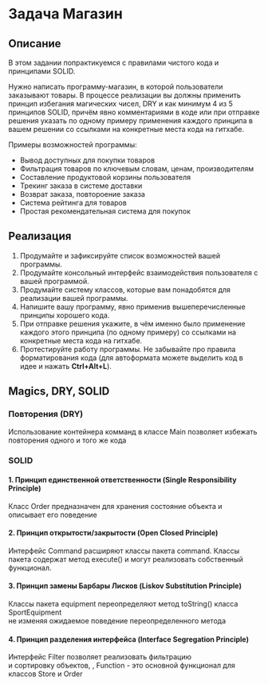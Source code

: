 # Задача Магазин

## Описание
В этом задании попрактикуемся с правилами чистого кода и принципами SOLID.

Нужно написать программу-магазин, в которой пользователи заказывают товары. В процессе реализации вы должны применить принцип избегания магических чисел, DRY и как минимум 4 из 5 принципов SOLID, причём явно комментариями в коде или при отправке решения указать по одному примеру применения каждого принципа в вашем решении со ссылками на конкретные места кода на гитхабе.

Примеры возможностей программы:
* Вывод доступных для покупки товаров
* Фильтрация товаров по ключевым словам, ценам, производителям
* Составление продуктовой корзины пользователя
* Трекинг заказа в системе доставки
* Возврат заказа, повтороение заказа
* Система рейтинга для товаров
* Простая рекомендательная система для покупок

## Реализация
1. Продумайте и зафиксируйте список возможностей вашей программы.
2. Продумайте консольный интерфейс взаимодействия пользователя с вашей программой.
3. Продумайте систему классов, которые вам понадобятся для реализации вашей программы.
4. Напишите вашу программу, явно применив вышеперечисленные принципы хорошего кода.
5. При отправке решения укажите, в чём именно было применение каждого этого принципа (по одному примеру) со ссылками на конкретные места кода на гитхабе.
6. Протестируйте работу программы. Не забывайте про правила форматирования кода (для автоформата можете выделить код в идее и нажать **Ctrl+Alt+L**).



## Magics, DRY, SOLID

### Повторения (DRY)

Использование контейнера комманд в классе Main позволяет избежать повторения одного и того же кода

### SOLID

#### 1. Принцип единственной ответственности (Single Responsibility Principle)

Класс Order предназначен для хранения состояние объекта и описывает его поведение

#### 2. Принцип открытости/закрытости (Open Closed Principle)

Интерфейс Command расширяют классы пакета command. Классы пакета содержат метод execute() и могут реализовать собственный функционал.

#### 3. Принцип замены Барбары Лисков (Liskov Substitution Principle)

Классы пакета equipment переопределяют метод toString() класса SportEquipment    
не изменяя ожидаемое поведение переопределенного метода

#### 4. Принцип разделения интерфейса (Interface Segregation Principle)

Интерфейс Filter<T> позволяет реализовать фильтрацию    
и сортировку объектов, , Function<T> - это основной функционал для классов Store и Order





